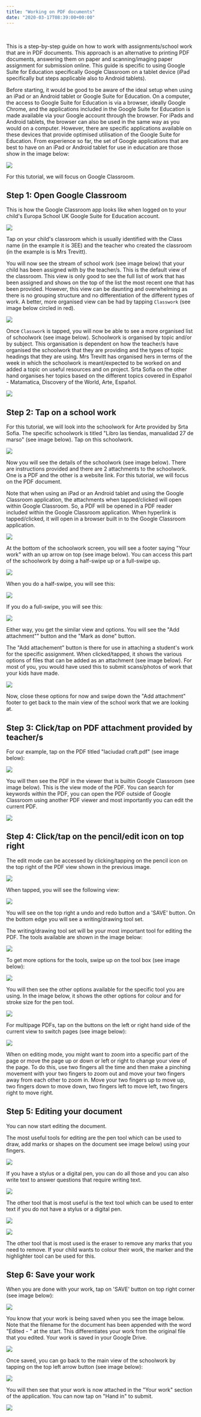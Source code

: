 ```yaml
---
title: "Working on PDF documents"
date: "2020-03-17T08:39:00+00:00"
---
```


&nbsp;

This is a step-by-step guide on how to work with assignments/school work that are in PDF documents. This approach is an alternative to printing PDF documents, answering them on paper and scanning/imaging paper assignment for submission online. This guide is specific to using Google Suite for Education specifically Google Classroom on a tablet device (iPad specifically but steps applicable also to Android tablets).

Before starting, it would be good to be aware of the ideal setup when using an iPad or an Android tablet or Google Suite for Education. On a computer, the access to Google Suite for Education is via a browser, ideally Google Chrome, and the applications included in the Google Suite for Education is made available via your Google account through the browser. For iPads and Android tablets, the browser can also be used in the same way as you would on a computer. However, there are specific applications available on these devices that provide optimised utilisation of the Google Suite for Education. From experience so far, the set of Google applications that are best to have on an iPad or Android tablet for use in education are those show in the image below:

![](/images/guides/annotation01.png)

For this tutorial, we will focus on Google Classroom.

## Step 1: Open Google Classroom

This is how the Google Classroom app looks like when logged on to your child's Europa School UK Google Suite for Education account.

![](/images/guides/annotation02.png)

Tap on your child's classroom which is usually identified with the Class name (in the example it is 3EE) and the teacher who created the classroom (in the example is is Mrs Trevitt).

You will now see the stream of school work (see image below) that your child has been assigned with by the teacher/s. This is the default view of the classroom. This view is only good to see the full list of work that has been assigned and shows on the top of the list the most recent one that has been provided. However, this view can be daunting and overwhelming as there is no grouping structure and no differentiation of the different types of work. A better, more organised view can be had by tapping `Classwork` (see image below circled in red).

![](/images/guides/annotation03.png)

Once `Classwork` is tapped, you will now be able to see a more organised list of schoolwork (see image below). Schoolwork is organised by topic and/or by subject. This organisation is dependent on how the teacher/s have organised the schoolwork that they are providing and the types of topic headings that they are using. Mrs Trevitt has organised hers in terms of the week in which the schoolwork is meant/expected to be worked on and added a topic on useful resources and on project. Srta Sofia on the other hand organises her topics based on the different topics covered in Español - Matamatica, Discovery of the World, Arte, Español.

![](/images/guides/annotation04.png)

## Step 2: Tap on a school work

For this tutorial, we will look into the schoolwork for Arte provided by Srta Sofia. The specific schoolwork is titled "Libro las tiendas, manualidad 27 de marso" (see image below). Tap on this schoolwork.

![](/images/guides/annotation05.png)

Now you will see the details of the schoolwork (see image below). There are instructions provided and there are 2 attachments to the schoolwork. One is a PDF and the other is a website link. For this tutorial, we will focus on the PDF document.

Note that when using an iPad or an Android tablet and using the Google Classroom application, the attachments when tapped/clicked will open within Google Classroom. So, a PDF will be opened in a PDF reader included within the Google Classroom application. When hyperlink is tapped/clicked, it will open in a browser built in to the Google Classroom application.

![](/images/guides/annotation06.png)

At the bottom of the schoolwork screen, you will see a footer saying "Your work" with an up arrow on top (see image below). You can access this part of the schoolwork by doing a half-swipe up or a full-swipe up.

![](/images/guides/annotation07.png)

When you do a half-swipe, you will see this:

![](/images/guides/annotation08.png)

If you do a full-swipe, you will see this:

![](/images/guides/annotation09.png)

Either way, you get the similar view and options. You will see the "Add attachment"" button and the "Mark as done" button.

The "Add attachement" button is there for use in attaching a student's work for the specific assignment. When clicked/tapped, it shows the various options of files that can be added as an attachment (see image below). For most of you, you would have used this to submit scans/photos of work that your kids have made.

![](/images/guides/annotation10.png)

Now, close these options for now and swipe down the "Add attachment" footer to get back to the main view of the school work that we are looking at.

## Step 3: Click/tap on PDF attachment provided by teacher/s

For our example, tap on the PDF titled "laciudad craft.pdf" (see image below):

![](/images/guides/annotation11.png)

You will then see the PDF in the viewer that is builtin Google Classroom (see image below). This is the view mode of the PDF. You can search for keywords within the PDF, you can open the PDF outside of Google Classroom using another PDF viewer and most importantly you can edit the current PDF.

![](/images/guides/annotation12.png)

## Step 4: Click/tap on the pencil/edit icon on top right

The edit mode can be accessed by clicking/tapping on the pencil icon on the top right of the PDF view shown in the previous image.

![](/images/guides/annotation13.png)

When tapped, you will see the following view:

![](/images/guides/annotation14.png)

You will see on the top right a undo and redo button and a 'SAVE' button. On the bottom edge you will see a writing/drawing tool set.

The writing/drawing tool set will be your most important tool for editing the PDF. The tools available are shown in the image below:

![](/images/guides/annotation15.png)

To get more options for the tools, swipe up on the tool box (see image below):

![](/images/guides/annotation16.png)

You will then see the other options available for the specific tool you are using. In the image below, it shows the other options for colour and for stroke size for the pen tool.

![](/images/guides/annotation17.png)

For multipage PDFs, tap on the buttons on the left or right hand side of the current view to switch pages (see image below):

![](/images/guides/annotation18.png)

When on editing mode, you might want to zoom into a specific part of the page or move the page up or down or left or right to change your view of the page. To do this, use two fingers all the time and then make a pinching movement with your two fingers to zoom out and move your two fingers away from each other to zoom in. Move your two fingers up to move up, two fingers down to move down, two fingers left to move left, two fingers right to move right.

## Step 5: Editing your document

You can now start editing the document.

The most useful tools for editing are the pen tool which can be used to draw, add marks or shapes on the document see image below) using your fingers. 

![](/images/guides/annotation19.png)

If you have a stylus or a digital pen, you can do all those and you can also write text to answer questions that require writing text. 

![](/images/guides/annotation20.png)

The other tool that is most useful is the text tool which can be used to enter text if you do not have a stylus or a digital pen. 

![](/images/guides/annotation21.png)

![](/images/guides/annotation22.png)

The other tool that is most used is the eraser to remove any marks that you need to remove. If your child wants to colour their work, the marker and the highlighter tool can be used for this. 

## Step 6: Save your work

When you are done with your work, tap on 'SAVE' button on top right corner (see image below):

![](/images/guides/annotation23.png)

You know that your work is being saved when you see the image below. Note that the filename for the document has been appended with the word "Edited - " at the start. This differentiates your work from the original file that you edited. Your work is saved in your Google Drive.

![](/images/guides/annotation24.png)

Once saved, you can go back to the main view of the schoolwork by tapping on the top left arrow button (see image below):

![](/images/guides/annotation25.png)

You will then see that your work is now attached in the "Your work" section of the application. You can now tap on "Hand in" to submit.

![](/images/guides/annotation26.png)


<br/>
<br/>


 